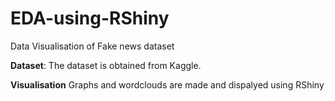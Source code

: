 # EDA-using-RShiny
Data Visualisation of Fake news dataset

**Dataset**:
The  dataset is obtained from Kaggle.

**Visualisation**
Graphs and wordclouds are made and dispalyed using RShiny

